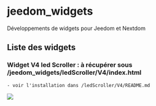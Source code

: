 # jeedom_widgets

Développements de widgets pour Jeedom et Nextdom

## Liste des widgets

### Widget V4 led Scroller : à récupérer sous /jeedom_widgets/ledScroller/V4/index.html

	- voir l'installation dans /ledScroller/V4/README.md

![](doc/images/ledScroller.png) 
